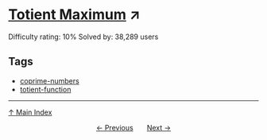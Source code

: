 # [Totient Maximum](https://projecteuler.net/problem=69) ↗️

Difficulty rating: 10%
Solved by: 38,289 users
## Tags

- [coprime-numbers](../tags/coprime-numbers.md)
- [totient-function](../tags/totient-function.md)



---

[↑ Main Index](../README.md)


<div align=center><a href='68.md'>← Previous</a> &nbsp;&nbsp; &nbsp;&nbsp;  <a href='70.md'>Next →</a></div>
